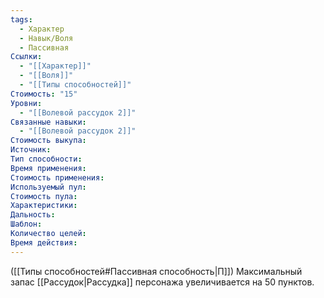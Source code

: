 ```yaml
---
tags:
  - Характер
  - Навык/Воля
  - Пассивная
Ссылки:
  - "[[Характер]]"
  - "[[Воля]]"
  - "[[Типы способностей]]"
Стоимость: "15"
Уровни:
  - "[[Волевой рассудок 2]]"
Связанные навыки:
  - "[[Волевой рассудок 2]]"
Стоимость выкупа:
Источник:
Тип способности:
Время применения:
Стоимость применения:
Используемый пул:
Стоимость пула:
Характеристики:
Дальность:
Шаблон:
Количество целей:
Время действия:
---
```

([[Типы способностей#Пассивная способность|П]]) Максимальный запас [[Рассудок|Рассудка]] персонажа увеличивается на 50 пунктов.